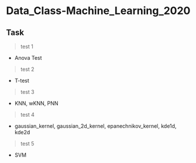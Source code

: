 # Data_Class-Machine_Learning_2020
## Task
> test 1 <br>
* Anova Test <br>
> test 2 <br>
* T-test <br>
> test 3 <br>
* KNN, wKNN, PNN <br>
> test 4 <br>
* gaussian_kernel, gaussian_2d_kernel, epanechnikov_kernel, kde1d, kde2d <br>
> test 5 <br>
* SVM <br>
